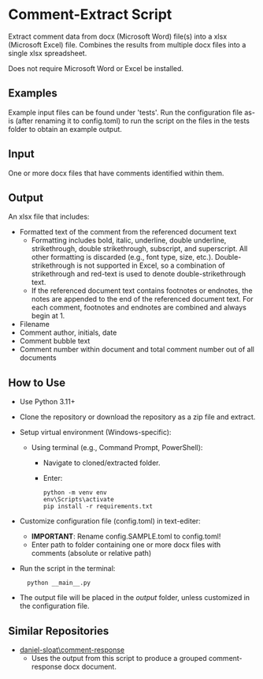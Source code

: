 # Comment-Extract Script

Extract comment data from docx (Microsoft Word) file(s) into a xlsx (Microsoft Excel) file. Combines the results from multiple docx files into a single xlsx spreadsheet. 

Does not require Microsoft Word or Excel be installed.

## Examples

Example input files can be found under 'tests'. Run the configuration file as-is (after renaming it to config.toml) to run the script on the files in the tests folder to obtain an example output.

## Input

One or more docx files that have comments identified within them.

## Output

An xlsx file that includes:
- Formatted text of the comment from the referenced document text
  - Formatting includes bold, italic, underline, double underline, strikethrough, double strikethrough, subscript, and superscript. All other formatting is discarded (e.g., font type, size, etc.). Double-strikethrough is not supported in Excel, so a combination of strikethrough and red-text is used to denote double-strikethrough text.
  - If the referenced document text contains footnotes or endnotes, the notes are appended to the end of the referenced document text. For each comment, footnotes and endnotes are combined and always begin at 1.
- Filename
- Comment author, initials, date
- Comment bubble text
- Comment number within document and total comment number out of all documents

## How to Use

- Use Python 3.11+
- Clone the repository or download the repository as a zip file and extract.
- Setup virtual environment (Windows-specific):
  - Using terminal (e.g., Command Prompt, PowerShell):
    - Navigate to cloned/extracted folder.
    - Enter:

          python -m venv env
          env\Scripts\activate
          pip install -r requirements.txt
          
- Customize configuration file (config.toml) in text-editer:
  - __IMPORTANT__: Rename config.SAMPLE.toml to config.toml!
  - Enter path to folder containing one or more docx files with comments (absolute or relative path)
- Run the script in the terminal:  

        python __main__.py

- The output file will be placed in the _output_ folder, unless customized in the configuration file.

## Similar Repositories

- [daniel-sloat\comment-response](https://github.com/daniel-sloat/comment-response)
  - Uses the output from this script to produce a grouped comment-response docx document.